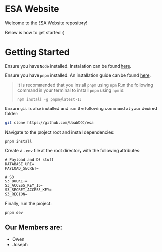 # ESA Website

Welcome to the ESA Website repository!

Below is how to get started :)

# Getting Started

Ensure you have `Node` installed. Installation can be found [here](https://nodejs.org/en/download).

Ensure you have `pnpm` installed. An installation guide can be found [here](https://pnpm.io/installation).
> It is recommended that you install `pnpm` using `npm`
> Run the following command in your terminal to install `pnpm` using `npm` is:
> 
> ```npm install -g pnpm@latest-10```

Ensure `git` is also installed and run the following command at your desired folder:
```bash
git clone https://github.com/UoaWDCC/esa
```

Navigate to the project root and install dependencies:
```bash
pnpm install
```

Create a `.env` file at the root directory with the following attributes:
```
# Payload and DB stuff
DATABASE_URI=
PAYLOAD_SECRET=

# S3
S3_BUCKET=
S3_ACCESS_KEY_ID=
S3_SECRET_ACCESS_KEY=
S3_REGION=
```

Finally, run the project:
```
pnpm dev
```

## Our Members are:
- Owen
- Joseph
